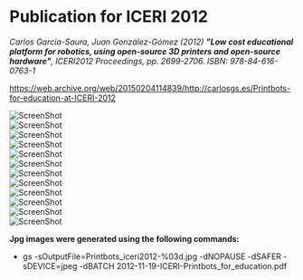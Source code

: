 Publication for ICERI 2012  
=====  

_Carlos García-Saura, Juan González-Gómez (2012) **"Low cost educational platform for robotics, using open-source 3D printers and open-source hardware"**, ICERI2012 Proceedings, pp. 2699-2706. ISBN: 978-84-616-0763-1_  

<https://web.archive.org/web/20150204114839/http://carlosgs.es/Printbots-for-education-at-ICERI-2012>  

![ScreenShot](https://github.com/carlosgs/ArduSkybot/raw/master/Publications/ICERI_2012/jpg/Printbots_iceri2012-001.jpg)  
![ScreenShot](https://github.com/carlosgs/ArduSkybot/raw/master/Publications/ICERI_2012/jpg/Printbots_iceri2012-002.jpg)  
![ScreenShot](https://github.com/carlosgs/ArduSkybot/raw/master/Publications/ICERI_2012/jpg/Printbots_iceri2012-003.jpg)  
![ScreenShot](https://github.com/carlosgs/ArduSkybot/raw/master/Publications/ICERI_2012/jpg/Printbots_iceri2012-004.jpg)  
![ScreenShot](https://github.com/carlosgs/ArduSkybot/raw/master/Publications/ICERI_2012/jpg/Printbots_iceri2012-005.jpg)  
![ScreenShot](https://github.com/carlosgs/ArduSkybot/raw/master/Publications/ICERI_2012/jpg/Printbots_iceri2012-006.jpg)  
![ScreenShot](https://github.com/carlosgs/ArduSkybot/raw/master/Publications/ICERI_2012/jpg/Printbots_iceri2012-007.jpg)  
![ScreenShot](https://github.com/carlosgs/ArduSkybot/raw/master/Publications/ICERI_2012/jpg/Printbots_iceri2012-008.jpg)  
![ScreenShot](https://github.com/carlosgs/ArduSkybot/raw/master/Publications/ICERI_2012/jpg/Printbots_iceri2012-009.jpg)  
![ScreenShot](https://github.com/carlosgs/ArduSkybot/raw/master/Publications/ICERI_2012/jpg/Printbots_iceri2012-010.jpg)  
![ScreenShot](https://github.com/carlosgs/ArduSkybot/raw/master/Publications/ICERI_2012/jpg/Printbots_iceri2012-011.jpg)  
![ScreenShot](https://github.com/carlosgs/ArduSkybot/raw/master/Publications/ICERI_2012/jpg/Printbots_iceri2012-012.jpg)  

**Jpg images were generated using the following commands:**  
 * gs -sOutputFile=Printbots_iceri2012-%03d.jpg -dNOPAUSE -dSAFER -sDEVICE=jpeg -dBATCH 2012-11-19-ICERI-Printbots_for_education.pdf

